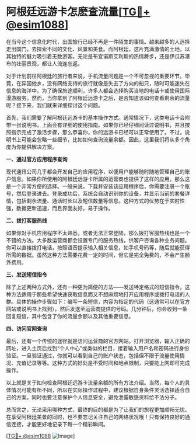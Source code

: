 # 阿根廷远游卡怎麽查流量[[TG💪+ @esim1088](https://t.me/s/esim1088)]

在当今这个信息化时代，出国旅行已经不再是一件陌生的事情。越来越多的人选择走出国门，去探索不同的文化、风景和美食。而阿根廷，这片充满激情的土地，以其独特的魅力吸引着无数游客。无论是布宜诺斯艾利斯的热情舞步，还是伊瓜苏瀑布的壮丽景观，都让人流连忘返。

对于计划前往阿根廷的旅行者来说，手机流量问题是一个不可忽视的重要环节。毕竟，在异国他乡，没有网络支持的旅行就像是失去了方向的船只，随时可能迷失在信息的海洋中。为了确保旅途顺利，许多人都会选择购买当地的电话卡或使用国际漫游服务。然而，当你拿到了阿根廷远游卡之后，是否知道该如何查看剩余的流量呢？接下来，我们就来详细探讨这个问题。

首先，我们需要了解阿根廷远游卡的基本操作方式。通常情况下，这类电话卡会附带一张说明书，上面会有详细的使用指南。如果你已经仔细阅读过说明书，并且按照指示完成了激活步骤，那么恭喜你，你的远游卡已经可以正常使用了。不过，说明书上可能会忽略一些细节，比如如何查询流量余额。因此，这里我们将从多个角度为你提供解决方案。

**一、通过官方应用程序查询**

现代通讯公司几乎都会开发自己的应用程序，以便用户能够随时随地管理自己的账户信息。如果你所使用的阿根廷远游卡所属的运营商也提供了这样的应用，那么这是一个非常方便的选择。一般来说，下载并安装该应用程序后，你需要注册一个账号，然后登录进去。登录成功后，系统会自动识别你的设备，并显示当前的套餐详情，包括剩余流量、通话时长以及短信数量等信息。这种方式的优势在于实时性强，数据更新迅速，而且界面友好，易于操作。

**二、拨打客服热线**

如果你对手机应用程序不太熟悉，或者无法正常登陆，那么拨打客服热线也是一个不错的方法。大多数运营商都会设置专门的服务热线，供客户咨询各种业务问题。你可以直接拨打电话，按照语音提示输入相关信息，如手机号码等，随后就能获得所需的数据。虽然这种方法需要花费一定的时间，但它是完全免费的，不会产生额外费用。

**三、发送短信指令**

除了上述两种方式外，还有一种更为简便的方法——发送特定格式的短信指令。这种方法适用于那些希望快速获取信息而又不想麻烦地打开应用程序或拨打电话的人群。具体的操作步骤如下：编写一条短信，内容为指定的代码（这通常可以在官方网站或说明书上找到），然后发送至运营商提供的号码。几分钟后，你会收到一条回复短信，其中包含了你的流量余额以及其他重要信息。

**四、访问官网查询**

最后，还有一个传统的途径就是访问运营商的官方网站。打开浏览器，输入正确的网址，进入主页后找到“个人中心”或类似的栏目，接着输入用户名和密码进行身份验证。一旦验证通过，你就可以看到自己的账户状态，包括但不限于流量使用情况、充值记录等等。这种方式的好处是不受时间和地点限制，只要能上网即可完成操作。

以上就是关于如何检查阿根廷远游卡流量余额的所有方法介绍。当然，每个人的具体情况可能有所不同，所以在实际操作过程中，建议根据自身条件灵活选择适合自己的方案。同时也要注意保护个人信息安全，避免泄露敏感资料给不法分子。

总而言之，无论采用哪种方式，最终的目的都是为了让我们的旅程更加顺畅无忧。在享受阿根廷美景的同时，也不要忘记关注自己的网络状况哦！只有保持良好的通信连接，才能更好地记录下每一个精彩瞬间。

[[TG💪+ @esim1088](https://t.me/s/esim1088) ![Image](https://i.postimg.cc/4NQfJmqS/Snipaste-2025-05-13-00-14-12.png)]